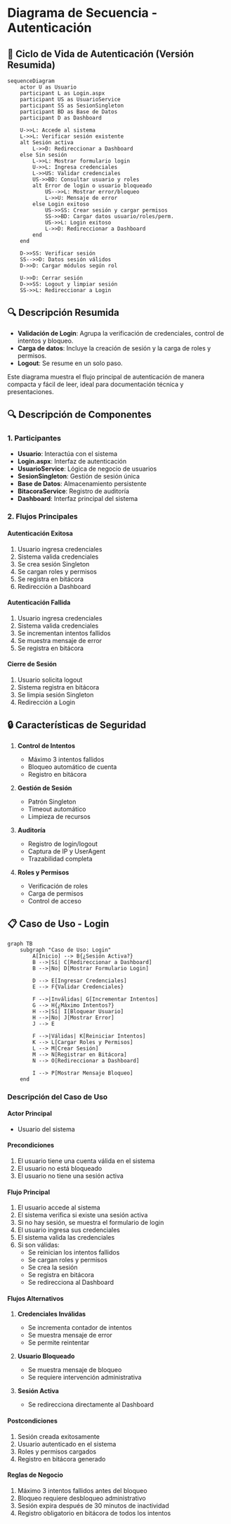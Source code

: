 # Diagrama de Secuencia - Autenticación

## 🔐 Ciclo de Vida de Autenticación (Versión Resumida)

```mermaid
sequenceDiagram
    actor U as Usuario
    participant L as Login.aspx
    participant US as UsuarioService
    participant SS as SesionSingleton
    participant BD as Base de Datos
    participant D as Dashboard

    U->>L: Accede al sistema
    L->>L: Verificar sesión existente
    alt Sesión activa
        L->>D: Redireccionar a Dashboard
    else Sin sesión
        L->>L: Mostrar formulario login
        U->>L: Ingresa credenciales
        L->>US: Validar credenciales
        US->>BD: Consultar usuario y roles
        alt Error de login o usuario bloqueado
            US-->>L: Mostrar error/bloqueo
            L->>U: Mensaje de error
        else Login exitoso
            US->>SS: Crear sesión y cargar permisos
            SS->>BD: Cargar datos usuario/roles/perm.
            US->>L: Login exitoso
            L->>D: Redireccionar a Dashboard
        end
    end

    D->>SS: Verificar sesión
    SS-->>D: Datos sesión válidos
    D->>D: Cargar módulos según rol

    U->>D: Cerrar sesión
    D->>SS: Logout y limpiar sesión
    SS->>L: Redireccionar a Login
```

## 🔍 Descripción Resumida

- **Validación de Login**: Agrupa la verificación de credenciales, control de intentos y bloqueo.
- **Carga de datos**: Incluye la creación de sesión y la carga de roles y permisos.
- **Logout**: Se resume en un solo paso.

Este diagrama muestra el flujo principal de autenticación de manera compacta y fácil de leer, ideal para documentación técnica y presentaciones.

## 🔍 Descripción de Componentes

### 1. Participantes

- **Usuario**: Interactúa con el sistema
- **Login.aspx**: Interfaz de autenticación
- **UsuarioService**: Lógica de negocio de usuarios
- **SesionSingleton**: Gestión de sesión única
- **Base de Datos**: Almacenamiento persistente
- **BitacoraService**: Registro de auditoría
- **Dashboard**: Interfaz principal del sistema

### 2. Flujos Principales

#### Autenticación Exitosa

1. Usuario ingresa credenciales
2. Sistema valida credenciales
3. Se crea sesión Singleton
4. Se cargan roles y permisos
5. Se registra en bitácora
6. Redirección a Dashboard

#### Autenticación Fallida

1. Usuario ingresa credenciales
2. Sistema valida credenciales
3. Se incrementan intentos fallidos
4. Se muestra mensaje de error
5. Se registra en bitácora

#### Cierre de Sesión

1. Usuario solicita logout
2. Sistema registra en bitácora
3. Se limpia sesión Singleton
4. Redirección a Login

## 🔒 Características de Seguridad

1. **Control de Intentos**

   - Máximo 3 intentos fallidos
   - Bloqueo automático de cuenta
   - Registro en bitácora

2. **Gestión de Sesión**

   - Patrón Singleton
   - Timeout automático
   - Limpieza de recursos

3. **Auditoría**

   - Registro de login/logout
   - Captura de IP y UserAgent
   - Trazabilidad completa

4. **Roles y Permisos**
   - Verificación de roles
   - Carga de permisos
   - Control de acceso

## 📋 Caso de Uso - Login

```mermaid
graph TB
    subgraph "Caso de Uso: Login"
        A[Inicio] --> B{¿Sesión Activa?}
        B -->|Sí| C[Redireccionar a Dashboard]
        B -->|No| D[Mostrar Formulario Login]

        D --> E[Ingresar Credenciales]
        E --> F{Validar Credenciales}

        F -->|Inválidas| G[Incrementar Intentos]
        G --> H{¿Máximo Intentos?}
        H -->|Sí| I[Bloquear Usuario]
        H -->|No| J[Mostrar Error]
        J --> E

        F -->|Válidas| K[Reiniciar Intentos]
        K --> L[Cargar Roles y Permisos]
        L --> M[Crear Sesión]
        M --> N[Registrar en Bitácora]
        N --> O[Redireccionar a Dashboard]

        I --> P[Mostrar Mensaje Bloqueo]
    end
```

### Descripción del Caso de Uso

#### Actor Principal

- Usuario del sistema

#### Precondiciones

1. El usuario tiene una cuenta válida en el sistema
2. El usuario no está bloqueado
3. El usuario no tiene una sesión activa

#### Flujo Principal

1. El usuario accede al sistema
2. El sistema verifica si existe una sesión activa
3. Si no hay sesión, se muestra el formulario de login
4. El usuario ingresa sus credenciales
5. El sistema valida las credenciales
6. Si son válidas:
   - Se reinician los intentos fallidos
   - Se cargan roles y permisos
   - Se crea la sesión
   - Se registra en bitácora
   - Se redirecciona al Dashboard

#### Flujos Alternativos

1. **Credenciales Inválidas**

   - Se incrementa contador de intentos
   - Se muestra mensaje de error
   - Se permite reintentar

2. **Usuario Bloqueado**

   - Se muestra mensaje de bloqueo
   - Se requiere intervención administrativa

3. **Sesión Activa**
   - Se redirecciona directamente al Dashboard

#### Postcondiciones

1. Sesión creada exitosamente
2. Usuario autenticado en el sistema
3. Roles y permisos cargados
4. Registro en bitácora generado

#### Reglas de Negocio

1. Máximo 3 intentos fallidos antes del bloqueo
2. Bloqueo requiere desbloqueo administrativo
3. Sesión expira después de 30 minutos de inactividad
4. Registro obligatorio en bitácora de todos los intentos
